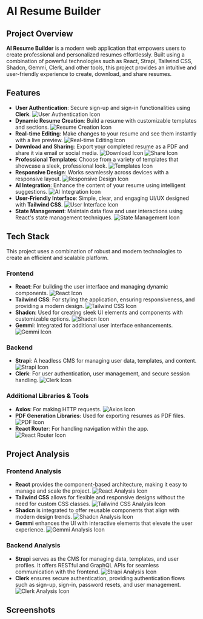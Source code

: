 # AI Resume Builder

## Project Overview
**AI Resume Builder** is a modern web application that empowers users to create professional and personalized resumes effortlessly. Built using a combination of powerful technologies such as React, Strapi, Tailwind CSS, Shadcn, Gemmi, Clerk, and other tools, this project provides an intuitive and user-friendly experience to create, download, and share resumes.

## Features
- **User Authentication**: Secure sign-up and sign-in functionalities using **Clerk**. ![User Authentication Icon](https://img.icons8.com/ios-filled/50/000000/user-lock.png)
- **Dynamic Resume Creation**: Build a resume with customizable templates and sections. ![Resume Creation Icon](https://img.icons8.com/ios-filled/50/000000/resume.png)
- **Real-time Editing**: Make changes to your resume and see them instantly with a live preview. ![Real-time Editing Icon](https://img.icons8.com/ios-filled/50/000000/edit.png)
- **Download and Sharing**: Export your completed resume as a PDF and share it via email or social media. ![Download Icon](https://img.icons8.com/ios-filled/50/000000/download.png) ![Share Icon](https://img.icons8.com/ios-filled/50/000000/share.png)
- **Professional Templates**: Choose from a variety of templates that showcase a sleek, professional look. ![Templates Icon](https://img.icons8.com/ios-filled/50/000000/template.png)
- **Responsive Design**: Works seamlessly across devices with a responsive layout. ![Responsive Design Icon](https://img.icons8.com/ios-filled/50/000000/responsive.png)
- **AI Integration**: Enhance the content of your resume using intelligent suggestions. ![AI Integration Icon](https://img.icons8.com/ios-filled/50/000000/artificial-intelligence.png)
- **User-Friendly Interface**: Simple, clear, and engaging UI/UX designed with **Tailwind CSS**. ![User Interface Icon](https://img.icons8.com/ios-filled/50/000000/user-interface.png)
- **State Management**: Maintain data flow and user interactions using React's state management techniques. ![State Management Icon](https://img.icons8.com/ios-filled/50/000000/state-management.png)

## Tech Stack
This project uses a combination of robust and modern technologies to create an efficient and scalable platform.

### Frontend
- **React**: For building the user interface and managing dynamic components. ![React Icon](https://img.icons8.com/ios-filled/50/000000/react-native.png)
- **Tailwind CSS**: For styling the application, ensuring responsiveness, and providing a modern design. ![Tailwind CSS Icon](https://img.icons8.com/ios-filled/50/000000/tailwindcss.png)
- **Shadcn**: Used for creating sleek UI elements and components with customizable options. ![Shadcn Icon](https://img.icons8.com/ios-filled/50/000000/component.png)
- **Gemmi**: Integrated for additional user interface enhancements. ![Gemmi Icon](https://img.icons8.com/ios-filled/50/000000/gem.png)

### Backend
- **Strapi**: A headless CMS for managing user data, templates, and content. ![Strapi Icon](https://img.icons8.com/ios-filled/50/000000/strapi.png)
- **Clerk**: For user authentication, user management, and secure session handling. ![Clerk Icon](https://img.icons8.com/ios-filled/50/000000/lock.png)

### Additional Libraries & Tools
- **Axios**: For making HTTP requests. ![Axios Icon](https://img.icons8.com/ios-filled/50/000000/axios.png)
- **PDF Generation Libraries**: Used for exporting resumes as PDF files. ![PDF Icon](https://img.icons8.com/ios-filled/50/000000/pdf.png)
- **React Router**: For handling navigation within the app. ![React Router Icon](https://img.icons8.com/ios-filled/50/000000/router.png)


## Project Analysis

### Frontend Analysis
- **React** provides the component-based architecture, making it easy to manage and scale the project. ![React Analysis Icon](https://img.icons8.com/ios-filled/50/000000/react-native.png)
- **Tailwind CSS** allows for flexible and responsive designs without the need for custom CSS classes. ![Tailwind CSS Analysis Icon](https://img.icons8.com/ios-filled/50/000000/tailwindcss.png)
- **Shadcn** is integrated to offer reusable components that align with modern design trends. ![Shadcn Analysis Icon](https://img.icons8.com/ios-filled/50/000000/component.png)
- **Gemmi** enhances the UI with interactive elements that elevate the user experience. ![Gemmi Analysis Icon](https://img.icons8.com/ios-filled/50/000000/gem.png)

### Backend Analysis
- **Strapi** serves as the CMS for managing data, templates, and user profiles. It offers RESTful and GraphQL APIs for seamless communication with the frontend. ![Strapi Analysis Icon](https://img.icons8.com/ios-filled/50/000000/strapi.png)
- **Clerk** ensures secure authentication, providing authentication flows such as sign-up, sign-in, password resets, and user management. ![Clerk Analysis Icon](https://img.icons8.com/ios-filled/50/000000/lock.png)


## Screenshots


